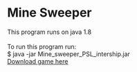 # Mine Sweeper

This program runs on java 1.8 \
\
To run this program run: \
$ java -jar Mine_sweeper_PSL_intership.jar \
[Download game here](http://www.mediafire.com/file/a6wf30qjynbcxu2/Mine_sweeper_PSL_intership.jar/file)



